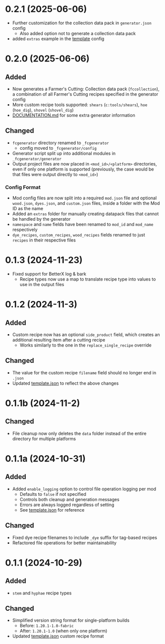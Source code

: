 # 0.2.1 (2025-06-06)
- Further customization for the collection data pack in `generator.json` config
  - Also added option not to generate a collection data pack
- added `extras` example in the [template](config/_template) config

# 0.2.0 (2025-06-06)

## Added
- Now generates a Farmer's Cutting: Collection data pack (`fccollection`), a combination of all Farmer's Cutting recipes specified in the generator config
- More custom recipe tools supported: `shears` (`c:tools/shears`), `hoe` (`hoe_dig`), `shovel` (`shovel_dig`)
- [DOCUMENTATION.md](DOCUMENTATION.md) for some extra generator information

## Changed
- `fcgenerator` directory renamed to `_fcgenerator`
  - config moved to `_fcgenerator/config`
- Generator script split up into additional modules in `_fcgenerator/generator`
- Output project files are now placed in `<mod_id>/<platform>` directories, even if only one platform is supported (previously, the case would be that files were output directly to `<mod_id>`)
### Config Format
- Mod config files are now split into a required `mod.json` file and optional `wood.json`, `dyes.json`, and `custom.json` files, inside a folder with the Mod ID as the name
- Added an `extras` folder for manually creating datapack files that cannot be handled by the generator
- `namespace` and `name` fields have been renamed to `mod_id` and `mod_name` respectively
- `dye_recipes`, `custom_recipes`, `wood_recipes` fields renamed to just `recipes` in their respective files

# 0.1.3 (2024-11-23)
- Fixed support for BetterX log & bark
  - Recipe types now use a map to translate recipe type into values to use in the output files

# 0.1.2 (2024-11-3)

## Added
- Custom recipe now has an optional `side_product` field, which creates an additional resulting item after a cutting recipe
  - Works similarly to the one in the `replace_single_recipe` override

## Changed
- The value for the custom recipe `filename` field should no longer end in `.json`
- Updated [template.json](template.json) to reflect the above changes

# 0.1.1b (2024-11-2)

## Changed
- File cleanup now only deletes the `data` folder instead of the entire directory for multiple platforms

# 0.1.1a (2024-10-31)

## Added
- Added `enable_logging` option to control file operation logging per mod
  - Defaults to `false` if not specified
  - Controls both cleanup and generation messages
  - Errors are always logged regardless of setting
  - See [template.json](template.json) for reference

## Changed
- Fixed dye recipe filenames to include `_dye` suffix for tag-based recipes
- Refactored file operations for better maintainability

# 0.1.1 (2024-10-29)

## Added
- `stem` and `hyphae` recipe types

## Changed
- Simplified version string format for single-platform builds
  - Before: `1.20.1-1.0-fabric`
  - After: `1.20.1-1.0` (when only one platform)
- Updated [template.json](template.json) custom recipe format
